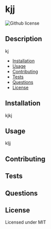 # kjj

![Github license](https://img.shields.io/badge/license-MIT-blue.svg)

## Description

kj

* [Installation](#installation)
* [Usage](#usage)
* [Contributing](#contributing)
* [Tests](#tests)
* [Questions](#questions)
* [License](#license)

## Installation

kjkj

## Usage

kljj

## Contributing



## Tests



## Questions



## License
  
  Licensed under MIT
  


